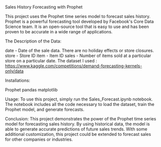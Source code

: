 Sales History Forecasting with Prophet

This project uses the Prophet time series model to forecast sales history. Prophet is a      powerful forecasting tool developed by Facebook's Core Data Science team. It is an open-source tool that is easy to use and has been proven to be accurate in a wide range of applications.



The Description of the Data:

  date - Date of the sale data. There are no holiday effects or store closures.
  store - Store ID
  item - Item ID
  sales - Number of items sold at a particular store on a particular date.
  The dataset I used : https://www.kaggle.com/competitions/demand-forecasting-kernels-only/data

 Installations:
 
  Prophet 
  pandas
  matplotlib
  
  Usage:
  To use this project, simply run the Sales_Forecast.ipynb notebook. The notebook includes all   the code necessary to load the dataset, train the Prophet model, and generate forecasts.


  Conclusion:
This project demonstrates the power of the Prophet time series model for forecasting sales history. By using historical data, the model is able to generate accurate predictions of future sales trends. With some additional customization, this project could be extended to forecast sales for other companies or industries.
